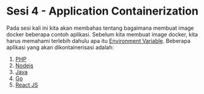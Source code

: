 # Sesi 4 - Application Containerization


Pada sesi kali ini kita akan membahas tentang bagaimana membuat image docker beberapa contoh aplikasi. 
Sebelum kita membuat image docker, kita harus memahami terlebih dahulu apa itu [Environment Variable](https://github.com/agung3wi/panduan-kelasdevops/tree/master/sesi%204/environment%20variable). Beberapa aplikasi yang akan dikontainerisasi adalah: 
1. [PHP](https://github.com/agung3wi/panduan-kelasdevops/tree/master/sesi%203/1.%20Pengenalan%20docker)
2. [Nodejs](https://github.com/agung3wi/panduan-kelasdevops/tree/master/sesi%203/2.%20Install%20docker%20di%20komputer)
3. [Java](https://github.com/agung3wi/panduan-kelasdevops/tree/master/sesi%203/3.%20Basic%20CLI%20untuk%20docker)
4. [Go](https://github.com/agung3wi/panduan-kelasdevops/tree/master/sesi%203/4.%20Expose%20port%20%26%20mounting)
5. [React JS](https://github.com/agung3wi/panduan-kelasdevops/tree/master/sesi%203/4.%20Expose%20port%20%26%20mounting)
